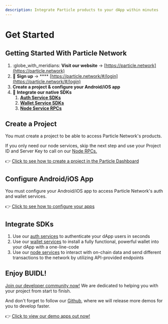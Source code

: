 ```yaml
---
description: Integrate Particle products to your dApp within minutes
---
```


# Get Started

## Getting Started With Particle Network

1. :globe\_with\_meridians: **Visit our website** -> [https://particle.network](https://particle.network)
2. :key: **Sign up** -> \*\*\*\* [https://particle.network/#/login](https://particle.network/#/login)
3. &#x20;**Create a project & configure your Android/iOS app**
4. :tada: **Integrate our native SDKs**
   1. [**Auth Service SDKs**](auth-service/sdks/)
   2. [**Wallet Service SDKs**](wallet-service/sdks/)
   3. [**Node Service RPCs**](broken-reference/)

## **Create a Project**

You must create a project to be able to access Particle Network's products.

If you only need our node services, skip the next step and use your Project ID and Server Key to call on our [Node RPCs.](node-service/authentication.md)

👉 [Click to see how to create a project in the Particle Dashboard](dashboard/manage-projects.md)

## **Configure Android/iOS App**

You must configure your Android/iOS app to access Particle Network's auth and wallet services.

👉 [Click to see how to configure your apps](dashboard/manage-apps.md)

## Integrate SDKs

1. Use our [auth services](broken-reference/) to authenticate your dApp users in seconds
2. Use our [wallet services](broken-reference/) to install a fully functional, powerful wallet into your dApp with a one-line-code
3. Use our [node services](broken-reference/) to interact with on-chain data and send different transactions to the network by utilizing API-provided endpoints

## **Enjoy BUIDL!**

[Join our developer community now!](https://discord.gg/2y44qr6CR2) We are dedicated to helping you with your project from start to finish.

And don't forget to follow our [Github](https://github.com/Particle-Network), where we will release more demos for you to develop faster.

👉 [Click to view our demo apps out now!](resources/demo-applications/)
